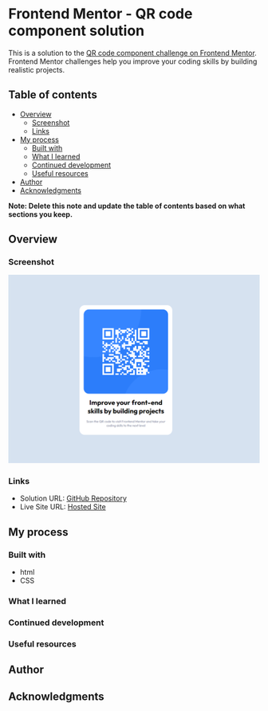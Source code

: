# Frontend Mentor - QR code component solution

This is a solution to the [QR code component challenge on Frontend Mentor](https://www.frontendmentor.io/challenges/qr-code-component-iux_sIO_H). Frontend Mentor challenges help you improve your coding skills by building realistic projects. 

## Table of contents

- [Overview](#overview)
  - [Screenshot](#screenshot)
  - [Links](#links)
- [My process](#my-process)
  - [Built with](#built-with)
  - [What I learned](#what-i-learned)
  - [Continued development](#continued-development)
  - [Useful resources](#useful-resources)
- [Author](#author)
- [Acknowledgments](#acknowledgments)

**Note: Delete this note and update the table of contents based on what sections you keep.**

## Overview

### Screenshot

![](./images/myScreenshot.png)


### Links

- Solution URL: [GitHub Repository ](https://github.com/BMcdavitt/femQrCode)
- Live Site URL: [Hosted Site](https://bmcdavitt.github.io/femQrCode/)

## My process

### Built with

- html
- CSS

### What I learned



### Continued development

### Useful resources

## Author

## Acknowledgments
